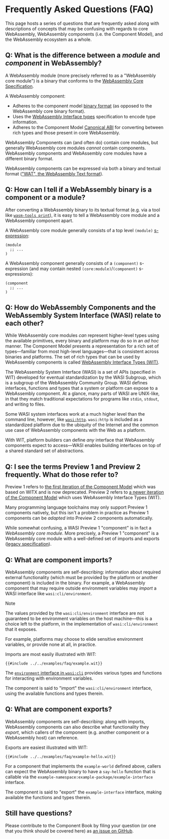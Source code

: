 # Frequently Asked Questions (FAQ)

This page hosts a series of questions that are frequently asked
along with descriptions of concepts that may be confusing with regards to core WebAssembly,
WebAssembly components (i.e. the Component Model), and the WebAssembly ecosystem as a whole.

## Q: What is the difference between a _module_ and _component_ in WebAssembly?

A WebAssembly module (more precisely referred to as a "WebAssembly core module")
is a binary that conforms to the [WebAssembly Core Specification][wasm-core-spec].

A WebAssembly component:
- Adheres to the component model [binary format][cm-binary-format] (as opposed to the WebAssembly core binary format).
- Uses the [WebAssembly Interface types][wit] specification to encode type information.
- Adheres to the Component Model [Canonical ABI][cabi] for converting between rich types
  and those present in core WebAssembly.

WebAssembly Components can (and often do) contain core modules,
but generally WebAssembly core modules *cannot* contain components.
WebAssembly components and WebAssembly core modules have a different binary format.

WebAssembly components can be expressed via both a binary and textual format (["WAT", the WebAssembly Text format][wat]).

[wat]: https://webassembly.github.io/spec/core/text/index.html
[cabi]: https://github.com/WebAssembly/component-model/blob/main/design/mvp/CanonicalABI.md
[cm-binary-format]: https://github.com/WebAssembly/component-model/blob/main/design/mvp/Binary.md
[wasi-p1]: https://github.com/WebAssembly/WASI/blob/main/legacy/preview1/witx/wasi_snapshot_preview1.witx
[wasm-core-spec]: https://webassembly.github.io/spec/core/

## Q: How can I tell if a WebAssembly binary is a component or a module?

After converting a WebAssembly binary to its textual format
(e.g. via a tool like [`wasm-tools print`][wasm-tools-examples]),
it is easy to tell a WebAssembly core module and a WebAssembly component apart.

A WebAssembly core module generally consists of a top level `(module)` [s-expression][s-expression]:
```wat
(module
  ;; ...
)
```

A WebAssembly component generally consists of a `(component)` s-expression
(and may contain nested `(core:module)`/`(component)` s-expressions):

```wat
(component
  ;; ...
)
```

[WASM-tools-examples]: https://github.com/bytecodealliance/wasm-tools?tab=readme-ov-file#examples
[s-expression]: https://en.wikipedia.org/wiki/S-expression

## Q: How do WebAssembly Components and the WebAssembly System Interface (WASI) relate to each other?

While WebAssembly core modules *can* represent higher-level types using the available primitives,
every binary and platform may do so in an *ad hoc* manner.
The Component Model presents a representation for a rich set of
types—familiar from most high-level languages—that is consistent across binaries and platforms.
The set of rich types that can be used by WebAssembly components is called [WebAssembly Interface Types (WIT)][wit].

The WebAssembly System Interface (WASI) is a set of APIs (specified in WIT)
developed for eventual standardization by the WASI Subgroup, which is a subgroup of the WebAssembly Community Group.
WASI defines interfaces, functions and types that a system or platform can expose to a WebAssembly component.
At a glance, many parts of WASI are UNIX-like, in that they match traditional expectations for programs
like `stdin`, `stdout`, and writing to files.

Some WASI system interfaces work at a much higher level than the command line, however,
like [`wasi:http`][wasi-http].
`wasi:http` is included as a standardized platform due to the ubiquity of the Internet
and the common use case of WebAssembly components with the Web as a platform.

With WIT, platform builders can define *any* interface that WebAssembly components
expect to access—WASI enables building interfaces on top of a shared standard set of abstractions.

[wit]: https://component-model.bytecodealliance.org/design/wit.html
[wasi-http]: https://github.com/WebAssembly/wasi-http

## Q: I see the terms Preview 1 and Preview 2 frequently. What do those refer to?

Preview 1 refers to [the first iteration of the Component Model](https://github.com/WebAssembly/WASI/tree/main/legacy)
which was based on WITX and is now deprecated.
Preview 2 refers to [a newer iteration of the Component Model](https://github.com/WebAssembly/WASI/tree/main/wasip2)
which uses WebAssembly Interface Types (WIT).

Many programming language toolchains may only support Preview 1 components natively,
but this isn't a problem in practice as Preview 1 components can be *adapted* into Preview 2 components automatically.

While somewhat confusing, a WASI Preview 1 "component" is in fact a *WebAssembly core module*.
More precisely, a Preview 1 "component" is a WebAssembly core module with a well-defined set of imports and exports ([legacy specification][wasi-p1]).

## Q: What are component imports?

WebAssembly components are self-describing: information about required external functionality
(which must be provided by the platform or another component) is included in the binary.
For example, a WebAssembly component that may require outside environment variables may *import*
a WASI interface like `wasi:cli/environment`.

> [!NOTE]
> The values provided by the `wasi:cli/environment` interface are not guaranteed
> to be environment variables on the host machine—this is a choice left to the platform,
> in the implementation of `wasi:cli/environment` that it exposes.
>
> For example, platforms may choose to elide sensitive environment variables, or provide none at all, in practice.

Imports are most easily illustrated with WIT:

```wit
{{#include ../../examples/faq/example.wit}}
```

The [`environment` interface in `wasi:cli`][wasi-cli-env] provides various types and functions
for interacting with environment variables.

The component is said to "import" the `wasi:cli/environment` interface,
using the available functions and types therein.

[wasi-cli-env]: https://github.com/WebAssembly/wasi-cli/blob/main/wit/environment.wit

## Q: What are component exports?

WebAssembly components are self-describing: along with imports, WebAssembly components
can also describe what functionality they *export*, which callers of the component
(e.g. another component or a WebAssembly host) can reference.

Exports are easiest illustrated with WIT:

```wit
{{#include ../../examples/faq/example-hello.wit}}
```

For a component that implements the `example-world` defined above,
callers can expect the WebAssembly binary to have a `say-hello` function that is callable
via the `example-namespace:example-package/example-interface` interface.

The component is said to "export" the `example-interface` interface, making available the functions and types therein.

## Still have questions?

Please contribute to the Component Book by filing your question (or one that you think should be covered here)
as [an issue on GitHub][gh-issues-new].

[gh-issues-new]: https://github.com/bytecodealliance/component-docs/issues/new

[!NOTE]: #
